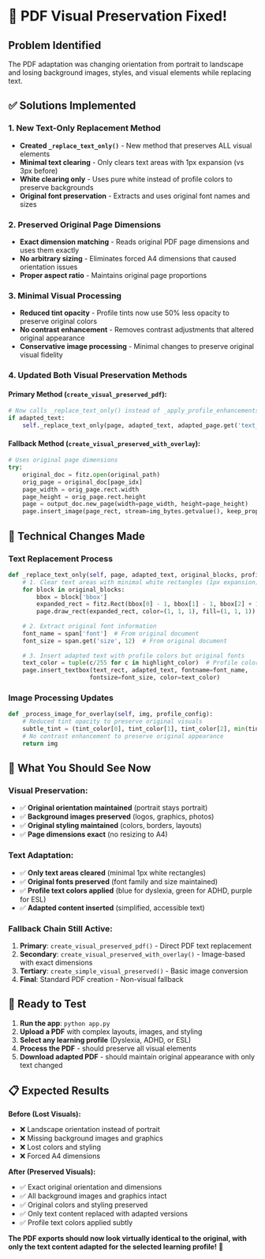 # 🎨 PDF Visual Preservation Fixed!

## Problem Identified
The PDF adaptation was changing orientation from portrait to landscape and losing background images, styles, and visual elements while replacing text.

## ✅ Solutions Implemented

### 1. **New Text-Only Replacement Method**
- **Created `_replace_text_only()`** - New method that preserves ALL visual elements
- **Minimal text clearing** - Only clears text areas with 1px expansion (vs 3px before)
- **White clearing only** - Uses pure white instead of profile colors to preserve backgrounds
- **Original font preservation** - Extracts and uses original font names and sizes

### 2. **Preserved Original Page Dimensions**
- **Exact dimension matching** - Reads original PDF page dimensions and uses them exactly
- **No arbitrary sizing** - Eliminates forced A4 dimensions that caused orientation issues
- **Proper aspect ratio** - Maintains original page proportions

### 3. **Minimal Visual Processing**
- **Reduced tint opacity** - Profile tints now use 50% less opacity to preserve original colors
- **No contrast enhancement** - Removes contrast adjustments that altered original appearance
- **Conservative image processing** - Minimal changes to preserve original visual fidelity

### 4. **Updated Both Visual Preservation Methods**

#### Primary Method (`create_visual_preserved_pdf`):
```python
# Now calls _replace_text_only() instead of _apply_profile_enhancements()
if adapted_text:
    self._replace_text_only(page, adapted_text, adapted_page.get('text_blocks', []), profile_config)
```

#### Fallback Method (`create_visual_preserved_with_overlay`):
```python
# Uses original page dimensions
try:
    original_doc = fitz.open(original_path)
    orig_page = original_doc[page_idx]
    page_width = orig_page.rect.width
    page_height = orig_page.rect.height
    page = output_doc.new_page(width=page_width, height=page_height)
    page.insert_image(page_rect, stream=img_bytes.getvalue(), keep_proportion=False)
```

## 🔧 Technical Changes Made

### Text Replacement Process
```python
def _replace_text_only(self, page, adapted_text, original_blocks, profile_config):
    # 1. Clear text areas with minimal white rectangles (1px expansion)
    for block in original_blocks:
        bbox = block['bbox']
        expanded_rect = fitz.Rect(bbox[0] - 1, bbox[1] - 1, bbox[2] + 1, bbox[3] + 1)
        page.draw_rect(expanded_rect, color=(1, 1, 1), fill=(1, 1, 1))  # Pure white
    
    # 2. Extract original font information
    font_name = span['font']  # From original document
    font_size = span.get('size', 12)  # From original document
    
    # 3. Insert adapted text with profile colors but original fonts
    text_color = tuple(c/255 for c in highlight_color)  # Profile color for text
    page.insert_textbox(text_rect, adapted_text, fontname=font_name, 
                       fontsize=font_size, color=text_color)
```

### Image Processing Updates
```python
def _process_image_for_overlay(self, img, profile_config):
    # Reduced tint opacity to preserve original visuals
    subtle_tint = (tint_color[0], tint_color[1], tint_color[2], min(tint_color[3] // 2, 10))
    # No contrast enhancement to preserve original appearance
    return img
```

## 🎯 What You Should See Now

### Visual Preservation:
- ✅ **Original orientation maintained** (portrait stays portrait)
- ✅ **Background images preserved** (logos, graphics, photos)
- ✅ **Original styling maintained** (colors, borders, layouts)
- ✅ **Page dimensions exact** (no resizing to A4)

### Text Adaptation:
- ✅ **Only text areas cleared** (minimal 1px white rectangles)
- ✅ **Original fonts preserved** (font family and size maintained)
- ✅ **Profile text colors applied** (blue for dyslexia, green for ADHD, purple for ESL)
- ✅ **Adapted content inserted** (simplified, accessible text)

### Fallback Chain Still Active:
1. **Primary**: `create_visual_preserved_pdf()` - Direct PDF text replacement
2. **Secondary**: `create_visual_preserved_with_overlay()` - Image-based with exact dimensions
3. **Tertiary**: `create_simple_visual_preserved()` - Basic image conversion
4. **Final**: Standard PDF creation - Non-visual fallback

## 🚀 Ready to Test

1. **Run the app**: `python app.py`
2. **Upload a PDF** with complex layouts, images, and styling
3. **Select any learning profile** (Dyslexia, ADHD, or ESL)
4. **Process the PDF** - should preserve all visual elements
5. **Download adapted PDF** - should maintain original appearance with only text changed

## 📋 Expected Results

**Before (Lost Visuals):**
- ❌ Landscape orientation instead of portrait
- ❌ Missing background images and graphics
- ❌ Lost colors and styling
- ❌ Forced A4 dimensions

**After (Preserved Visuals):**
- ✅ Exact original orientation and dimensions
- ✅ All background images and graphics intact
- ✅ Original colors and styling preserved
- ✅ Only text content replaced with adapted versions
- ✅ Profile text colors applied subtly

**The PDF exports should now look virtually identical to the original, with only the text content adapted for the selected learning profile!** 🎨